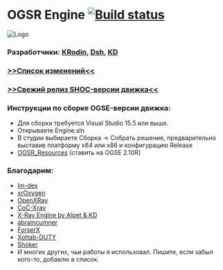 # OGSR Engine [![Build status](https://ci.appveyor.com/api/projects/status/w5yowu9901tphox1?svg=true)](https://ci.appveyor.com/project/KRodinn/ogsr-engine)
![Logo](https://github.com/KRodinn/OGSR-Engine/blob/main/Game/ogsr_configurator/Resources/Banner_conf.png)
### Разработчики: [KRodin](https://github.com/KRodinn), [Dsh](https://github.com/dsh2dsh), [KD](https://github.com/KD87) ### 
### [>>Список изменений<<](https://github.com/KRodinn/OGSR-Engine/wiki/Список-изменений) ###
### [>>Свежий релиз SHOC-версии движка<<](https://github.com/KRodinn/OGSR-Engine/releases/latest) ###

### Инструкции по сборке OGSE-версии движка: ###
* Для сборки требуется Visual Studio 15.5 или выше.
* Открываете Engine.sln
* В студии выбираете Сборка -> Собрать решение, предварительно выставив платформу x64 или x86 и конфигурацию Release
* [OGSR_Resources](https://github.com/KRodinn/OGSE_0693_Optimized/tree/ogsr_engine)  (ставить на OGSE 2.10R)
### Благодарим: ###
* [Im-dex](https://github.com/Im-dex)
* [xrOxygen](https://github.com/xrOxygen/xray-oxygen)
* [OpenXRay](https://github.com/OpenXRay/xray-16)
* [CoC-Xray](https://github.com/revolucas/CoC-Xray)
* [X-Ray Engine by Alpet & KD](https://xp-dev.com/summary/210311)
* [abramcumner](https://github.com/abramcumner)
* [ForserX](https://github.com/ForserX)
* [Xottab-DUTY](https://github.com/Xottab-DUTY)
* [Shoker](https://github.com/ShokerStlk)
* И многих других, чьи работы я использовал. Пишите, если забыл кого-то, добавлю в список.

